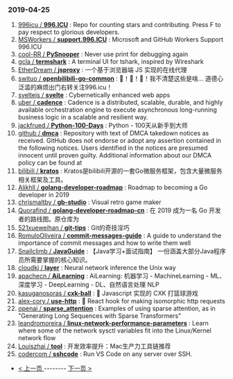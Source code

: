 ### 2019-04-25 
1. [996icu / **996.ICU**](https://github.com/996icu/996.ICU) : Repo for counting stars and contributing. Press F to pay respect to glorious developers.
1. [MSWorkers / **support.996.ICU**](https://github.com/MSWorkers/support.996.ICU) : Microsoft and GitHub Workers Support 996.ICU
1. [cool-RR / **PySnooper**](https://github.com/cool-RR/PySnooper) : Never use print for debugging again
1. [gcla / **termshark**](https://github.com/gcla/termshark) : A terminal UI for tshark, inspired by Wireshark
1. [EtherDream / **jsproxy**](https://github.com/EtherDream/jsproxy) : 一个基于浏览器端 JS 实现的在线代理
1. [swituo / **openbilibili-go-common**](https://github.com/swituo/openbilibili-go-common) : 🙈！🙉！🙊！我不清楚这些是啥… 道德心泛滥的麻烦出门右转关注996.icu！
1. [sveltejs / **svelte**](https://github.com/sveltejs/svelte) : Cybernetically enhanced web apps
1. [uber / **cadence**](https://github.com/uber/cadence) : Cadence is a distributed, scalable, durable, and highly available orchestration engine to execute asynchronous long-running business logic in a scalable and resilient way.
1. [jackfrued / **Python-100-Days**](https://github.com/jackfrued/Python-100-Days) : Python - 100天从新手到大师
1. [github / **dmca**](https://github.com/github/dmca) : Repository with text of DMCA takedown notices as received. GitHub does not endorse or adopt any assertion contained in the following notices. Users identified in the notices are presumed innocent until proven guilty. Additional information about our DMCA policy can be found at
1. [bilibili / **kratos**](https://github.com/bilibili/kratos) : Kratos是bilibili开源的一套Go微服务框架，包含大量微服务相关框架及工具。
1. [Alikhll / **golang-developer-roadmap**](https://github.com/Alikhll/golang-developer-roadmap) : Roadmap to becoming a Go developer in 2019
1. [chrismaltby / **gb-studio**](https://github.com/chrismaltby/gb-studio) : Visual retro game maker
1. [Quorafind / **golang-developer-roadmap-cn**](https://github.com/Quorafind/golang-developer-roadmap-cn) : 在 2019 成为一名 Go 开发者的路线图。原仓库为
1. [521xueweihan / **git-tips**](https://github.com/521xueweihan/git-tips) : Git的奇技淫巧
1. [RomuloOliveira / **commit-messages-guide**](https://github.com/RomuloOliveira/commit-messages-guide) : A guide to understand the importance of commit messages and how to write them well
1. [Snailclimb / **JavaGuide**](https://github.com/Snailclimb/JavaGuide) : 【Java学习+面试指南】 一份涵盖大部分Java程序员所需要掌握的核心知识。
1. [cloudkj / **layer**](https://github.com/cloudkj/layer) : Neural network inference the Unix way
1. [apachecn / **AiLearning**](https://github.com/apachecn/AiLearning) : AiLearning: 机器学习 - MachineLearning - ML、深度学习 - DeepLearning - DL、自然语言处理 NLP
1. [kasuganosoras / **cxk-ball**](https://github.com/kasuganosoras/cxk-ball) : 🏀 Javascript 实现的 CXK 打篮球游戏
1. [alex-cory / **use-http**](https://github.com/alex-cory/use-http) : 🐶 React hook for making isomorphic http requests
1. [openai / **sparse_attention**](https://github.com/openai/sparse_attention) : Examples of using sparse attention, as in "Generating Long Sequences with Sparse Transformers"
1. [leandromoreira / **linux-network-performance-parameters**](https://github.com/leandromoreira/linux-network-performance-parameters) : Learn where some of the network sysctl variables fit into the Linux/Kernel network flow
1. [Louiszhai / **tool**](https://github.com/Louiszhai/tool) : 开发效率提升：Mac生产力工具链推荐
1. [codercom / **sshcode**](https://github.com/codercom/sshcode) : Run VS Code on any server over SSH. 

- [ < 上一页 ](https://github.com/able8/github-trending-daily-record/blob/master/2019-04-24.md) -------- [ 下一页 > ](https://github.com/able8/github-trending-daily-record/blob/master/2019-04-26.md)